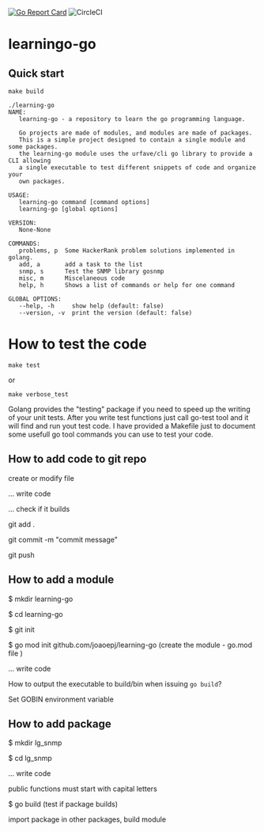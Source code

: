 [![Go Report Card](https://goreportcard.com/badge/github.com/joaoepj/learning-go)](https://goreportcard.com/report/github.com/joaoepj/learning-go)
![CircleCI](https://img.shields.io/circleci/build/gh/joaoepj/learning-go)

# learningo-go

## Quick start

```
make build
```
```
./learning-go
NAME:
   learning-go - a repository to learn the go programming language.

   Go projects are made of modules, and modules are made of packages.
   This is a simple project designed to contain a single module and some packages.
   the learning-go module uses the urfave/cli go library to provide a CLI allowing
   a single executable to test different snippets of code and organize your 
   own packages.

USAGE:
   learning-go command [command options]
   learning-go [global options]

VERSION:
   None-None

COMMANDS:
   problems, p  Some HackerRank problem solutions implemented in golang.
   add, a       add a task to the list
   snmp, s      Test the SNMP library gosnmp
   misc, m      Miscelaneous code
   help, h      Shows a list of commands or help for one command

GLOBAL OPTIONS:
   --help, -h     show help (default: false)
   --version, -v  print the version (default: false) 
```

# How to test the code
```
make test
```
or

```
make verbose_test
```

Golang provides the "testing" package if you need to speed up the writing of your unit tests.
After you write test functions just call go-test tool and it will find and run yout test code. I have provided a Makefile just to document some usefull go tool commands you can use to test your code.

## How to add code to git repo

create or modify file

... write code

... check if it builds

git add .

git commit -m "commit message"

git push


## How to add a module
$ mkdir learning-go

$ cd learning-go

$ git init

$ go mod init github.com/joaoepj/learning-go (create the module - go.mod file )

... write code

How to output the executable to build/bin when issuing `go build`?

Set GOBIN environment variable


## How to add package

$ mkdir lg_snmp

$ cd lg_snmp

... write code

public functions must start with capital letters

$ go build (test if package builds)

import package in other packages, build module
